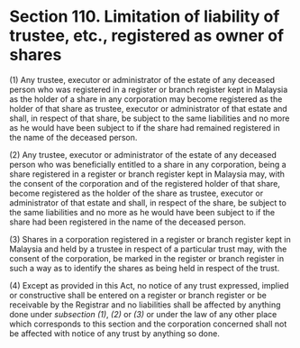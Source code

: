 # Section 110. Limitation of liability of trustee, etc., registered as owner of shares

\(1\) Any trustee, executor or administrator of the estate of any deceased person who was registered in a register or branch register kept in Malaysia as the holder of a share in any corporation may become registered as the holder of that share as trustee, executor or administrator of that estate and shall, in respect of that share, be subject to the same liabilities and no more as he would have been subject to if the share had remained registered in the name of the deceased person.

\(2\) Any trustee, executor or administrator of the estate of any deceased person who was beneficially entitled to a share in any corporation, being a share registered in a register or branch register kept in Malaysia may, with the consent of the corporation and of the registered holder of that share, become registered as the holder of the share as trustee, executor or administrator of that estate and shall, in respect of the share, be subject to the same liabilities and no more as he would have been subject to if the share had been registered in the name of the deceased person.

\(3\) Shares in a corporation registered in a register or branch register kept in Malaysia and held by a trustee in respect of a particular trust may, with the consent of the corporation, be marked in the register or branch register in such a way as to identify the shares as being held in respect of the trust.

\(4\) Except as provided in this Act, no notice of any trust expressed, implied or constructive shall be entered on a register or branch register or be receivable by the Registrar and no liabilities shall be affected by anything done under _subsection \(1\)_, _\(2\)_ or _\(3\)_ or under the law of any other place which corresponds to this section and the corporation concerned shall not be affected with notice of any trust by anything so done.

